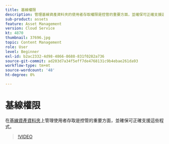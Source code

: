 ```yaml
---
title: 基線權限
description: 管理基線資產資料夾的使用者存取權限是控管的重要方面，並確保可正確支援這些程式。
sub-product: assets
feature: Asset Management
version: Cloud Service
kt: 4870
thumbnail: 37696.jpg
topic: Content Management
role: User
level: Beginner
exl-id: b2ac2332-4d98-4866-8688-831f0282a736
source-git-commit: ad203d7a34f5eff7de4768131c9b4ebae261da93
workflow-type: tm+mt
source-wordcount: '48'
ht-degree: 0%

---
```


# 基線權限

在[基線資產資料夾](./baseline-folders.md)上管理使用者存取是控管的重要方面，並確保可正確支援這些程式。

>[!VIDEO](https://video.tv.adobe.com/v/37696/?quality=12&learn=on&hidetitle=true)
